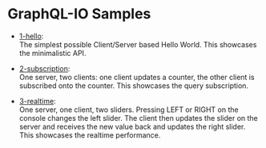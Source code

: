
GraphQL-IO Samples
==================

- [1-hello](1-hello/):<br/>
  The simplest possible Client/Server based Hello World.
  This showcases the minimalistic API.

- [2-subscription](2-subscription/):<br/>
  One server, two clients: one client updates a counter,
  the other client is subscribed onto the counter. This
  showcases the query subscription.

- [3-realtime](3-realtime/):<br/>
  One server, one client, two sliders. Pressing LEFT or RIGHT
  on the console changes the left slider. The client then updates the
  slider on the server and receives the new value back and
  updates the right slider. This showcases the realtime performance.

